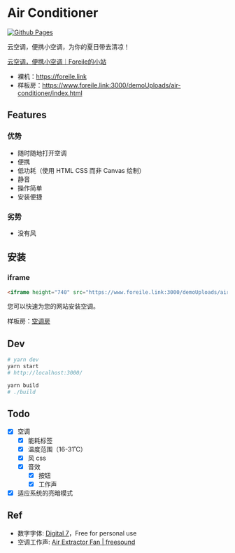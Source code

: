 # Air Conditioner

[![Github Pages](https://github.com/YunYouJun/air-conditioner/workflows/Github%20Pages/badge.svg)](https://github.com/WJL1998/air-conditioner/actions)

云空调，便携小空调，为你的夏日带去清凉！

[云空调，便携小空调｜Foreile的小站](https://www.foreile.link:3000/demoUploads/air-conditioner/index.html)

- 裸机：<https://foreile.link>
- 样板房：<https://www.foreile.link:3000/demoUploads/air-conditioner/index.html>

## Features

### 优势

- 随时随地打开空调
- 便携
- 低功耗（使用 HTML CSS 而非 Canvas 绘制）
- 静音
- 操作简单
- 安装便捷

### 劣势

- 没有风

## 安装

### iframe

```html
<iframe height="740" src="https://www.foreile.link:3000/demoUploads/air-conditioner/index.html"></iframe>
```

您可以快速为您的网站安装空调。

样板房：[空调房](https://www.foreile.link:3000/demoUploads/air-conditioner/index.html)

## Dev

```bash
# yarn dev
yarn start
# http://localhost:3000/

yarn build
# ./build
```

## Todo

- [x] 空调
  - [x] 能耗标签
  - [x] 温度范围（16-31˚C）
  - [x] 风 css
  - [x] 音效
    - [x] 按钮
    - [x] 工作声
- [x] 适应系统的亮暗模式

## Ref

- 数字字体: [Digital 7](https://www.dafont.com/digital-7.font)，Free for personal use
- 空调工作声: [Air Extractor Fan | freesound](https://freesound.org/people/InspectorJ/sounds/403664/)
